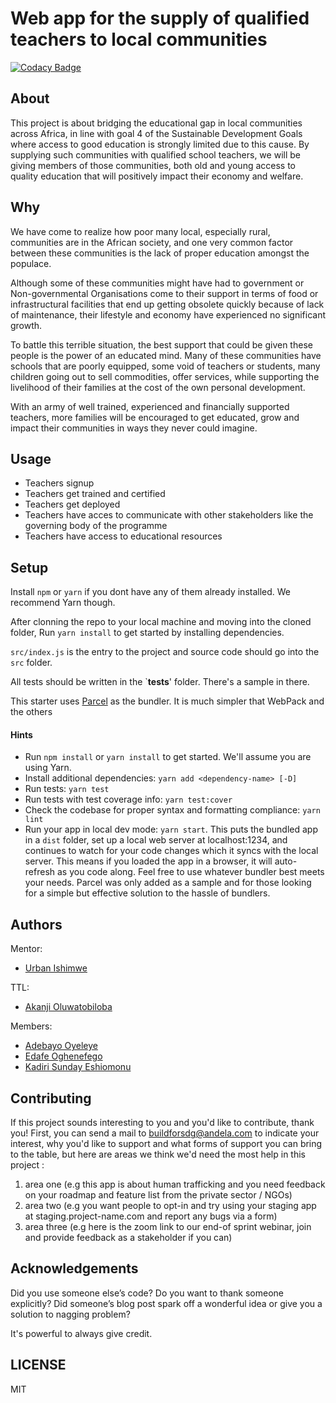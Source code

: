 # Web app for the supply of qualified teachers to local communities

[![Codacy Badge](https://api.codacy.com/project/badge/Grade/fe267ebd57cb46e99245517ee57a9dde)](https://app.codacy.com/gh/BuildForSDG/Team-032-Product?utm_source=github.com&utm_medium=referral&utm_content=BuildForSDG/Team-032-Product&utm_campaign=Badge_Grade_Settings)


## About

This project is about bridging the educational gap in local communities across Africa, in line with goal 4 of the Sustainable Development Goals where access to good education is strongly limited due to this cause. By supplying such communities with qualified school teachers, we will be giving members of those communities, both old and young access to quality education that will positively impact their economy and welfare.

## Why

We have come to realize how poor many local, especially rural, communities are in the African society, and one very common factor between these communities is the lack of proper education amongst the populace.

Although some of these communities might have had to government or Non-governmental Organisations come to their support in terms of food or infrastructural facilities that end up getting obsolete quickly because of lack of maintenance, their lifestyle and economy have experienced no significant growth.

To battle this terrible situation, the best support that could be given these people is the power of an educated mind. Many of these communities have schools that are poorly equipped, some void of teachers or students, many children going out to sell commodities, offer services, while supporting the livelihood of their families at the cost of the own personal development.

With an army of well trained, experienced and financially supported teachers, more families will be encouraged to get educated, grow and impact their communities in ways they never could imagine.

## Usage
  - Teachers signup
  - Teachers get trained and certified
  - Teachers get deployed
  - Teachers have acces to communicate with other stakeholders like the governing body of the programme
  - Teachers have access to educational resources

## Setup

Install `npm` or `yarn` if you dont have any of them already installed. We recommend Yarn though.

After clonning the repo to your local machine and moving into the cloned folder, Run `yarn install` to get started by installing dependencies. 

`src/index.js` is the entry to the project and source code should go into the `src` folder.

All tests should be written in the `__tests__' folder. There's a sample in there.

This starter uses [Parcel](https://parceljs.org/getting_started.html) as the bundler. It is much simpler that WebPack and the others

#### Hints
  - Run `npm install` or `yarn install` to get started. We'll assume you are using Yarn.
  - Install additional dependencies: `yarn add <dependency-name> [-D]`
  - Run tests: `yarn test`
  - Run tests with test coverage info: `yarn test:cover`
  - Check the codebase for proper syntax and formatting compliance: `yarn lint`
  - Run your app in local dev mode: `yarn start`. This puts the bundled app in a `dist` folder, set up a local web server at localhost:1234, and continues to watch for your code changes which it syncs with the local server. This means if you loaded the app in a browser, it will auto-refresh as you code along. Feel free to use whatever bundler best meets your needs. Parcel was only added as a sample and for those looking for a simple but effective solution to the hassle of bundlers. 

## Authors

Mentor:
  - [Urban Ishimwe](https://github.com/urbanishimwe)

TTL:
  - [Akanji Oluwatobiloba](https://github.com/Tboy-AK)

Members:
  - [Adebayo Oyeleye](https://github.com/adebayoyeleye)
  - [Edafe Oghenefego](https://github.com/fegoworks)
  - [Kadiri Sunday Eshiomonu](https://github.com/kadirisunday)

## Contributing
If this project sounds interesting to you and you'd like to contribute, thank you!
First, you can send a mail to buildforsdg@andela.com to indicate your interest, why you'd like to support and what forms of support you can bring to the table, but here are areas we think we'd need the most help in this project :
1.  area one (e.g this app is about human trafficking and you need feedback on your roadmap and feature list from the private sector / NGOs)
2.  area two (e.g you want people to opt-in and try using your staging app at staging.project-name.com and report any bugs via a form)
3.  area three (e.g here is the zoom link to our end-of sprint webinar, join and provide feedback as a stakeholder if you can)

## Acknowledgements

Did you use someone else’s code?
Do you want to thank someone explicitly?
Did someone’s blog post spark off a wonderful idea or give you a solution to nagging problem?

It's powerful to always give credit.

## LICENSE
MIT

